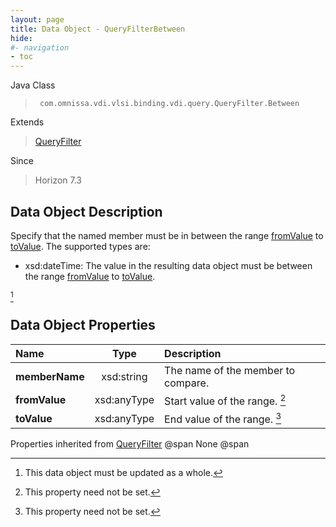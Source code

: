 ```yaml
---
layout: page
title: Data Object - QueryFilterBetween
hide:
#- navigation
- toc
---
```






Java Class
> ` com.omnissa.vdi.vlsi.binding.vdi.query.QueryFilter.Between`

Extends
> [QueryFilter](vdi.query.QueryFilter.Filter.md)

Since
> Horizon 7.3


## Data Object Description

Specify that the named member must be in between the range [fromValue](vdi.query.QueryFilter.Between.md#fromValue) to [toValue](vdi.query.QueryFilter.Between.md#toValue). The supported types are:

* xsd:dateTime: The value in the resulting data object must be between the range [fromValue](vdi.query.QueryFilter.Between.md#fromValue) to [toValue](vdi.query.QueryFilter.Between.md#toValue).

 [^167]



## Data Object Properties

 Name | Type | Description
:---|:---:|:---
**memberName**|  xsd:string|  The name of the member to compare.
**fromValue**|  xsd:anyType|  Start value of the range. [^1]
**toValue**|  xsd:anyType|  End value of the range. [^1]
Properties inherited from [QueryFilter](vdi.query.QueryFilter.Filter.md) @span
None @span


 


[^1]: This property need not be set.
[^167]: This data object must be updated as a whole.